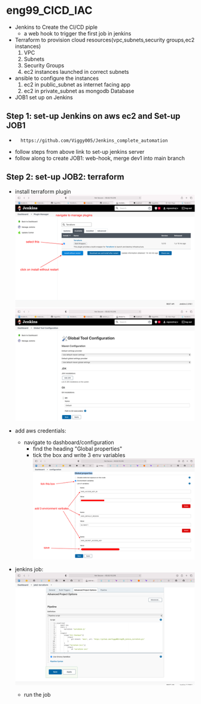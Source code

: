 # eng99_CICD_IAC

- Jenkins to Create the CI/CD piple
    - a web hook to trigger the first job in jenkins
- Terraform to provision cloud resources(vpc,subnets,security groups,ec2 instances)
    1. VPC
    2. Subnets
    3. Security Groups
    4. ec2 instances launched in correct subnets
- ansible to configure the instances
    1. ec2 in public_subnet as internet facing app
    2. ec2 in private_subnet as mongodb Database
- JOB1 set up on Jenkins

## Step 1: set-up Jenkins on aws ec2 and Set-up JOB1
-       https://github.com/Viggy005/Jenkins_complete_automation
- follow steps from above link to set-up jenkins server
- follow along to create JOB1: web-hook, merge dev1 into main branch

## Step 2: set-up JOB2: terraform
- install terraform plugin
![](pics/jenkins_terraform_plugin.png)
![](pics/global_config.png)

- add aws credentials:
    - navigate to dashboard/configuration
        - find the heading "Global properties"
        - tick the box and write 3 env variables
        ![](pics/jenkins/env.png)


- jenkins job:
![](pics/jenkins/job.png)

    - run the job